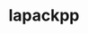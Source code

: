 ---
title: "lapackpp"
layout: cache
categories: [package, develop]
meta: {"versions": ["2022.07.00", "2023.06.00"], "compilers": ["gcc@=11.1.0", "gcc@=7.3.1", "oneapi@=2023.0.0", "oneapi@=2023.1.0", "oneapi@=2023.2.0"], "oss": ["amzn2", "ubuntu20.04"], "platforms": ["linux"], "targets": ["aarch64", "neoverse_n1", "ppc64le", "x86_64", "x86_64_v3"], "stacks": ["aws-ahug", "aws-ahug-aarch64", "e4s", "e4s-oneapi", "e4s-power", "root"], "num_specs": 72, "num_specs_by_stack": {"aws-ahug-aarch64": 4, "root": 72, "aws-ahug": 2, "e4s-power": 4, "e4s-oneapi": 8, "e4s": 12}}
spec_details: [{"hash": "mocfarydfu2fnuus7wx7ujh3wvdivbah", "compiler": "gcc@=7.3.1", "versions": ["2022.07.00"], "os": "amzn2", "platform": "linux", "target": "aarch64", "variants": ["build_system=cmake", "build_type=Release", "~cuda", "generator=make", "~ipo", "~rocm", "+shared"], "stacks": ["aws-ahug-aarch64", "root"], "size": "-", "tarball": "https://binaries.spack.io/develop/build_cache/linux-amzn2-aarch64/gcc-7.3.1/lapackpp-2022.07.00/linux-amzn2-aarch64-gcc-7.3.1-lapackpp-2022.07.00-mocfarydfu2fnuus7wx7ujh3wvdivbah.spack"}, {"hash": "a5gmahw74zvdozpuvziejiypmffmfnfa", "compiler": "gcc@=7.3.1", "versions": ["2022.07.00"], "os": "amzn2", "platform": "linux", "target": "aarch64", "variants": ["build_system=cmake", "build_type=Release", "~cuda", "generator=make", "~ipo", "~rocm", "+shared"], "stacks": ["aws-ahug-aarch64", "root"], "size": "-", "tarball": "https://binaries.spack.io/develop/build_cache/linux-amzn2-aarch64/gcc-7.3.1/lapackpp-2022.07.00/linux-amzn2-aarch64-gcc-7.3.1-lapackpp-2022.07.00-a5gmahw74zvdozpuvziejiypmffmfnfa.spack"}, {"hash": "ie3iz7yytaeixv5qatqod5sfvxglaiag", "compiler": "gcc@=7.3.1", "versions": ["2022.07.00"], "os": "amzn2", "platform": "linux", "target": "neoverse_n1", "variants": ["build_system=cmake", "build_type=Release", "~cuda", "generator=make", "~ipo", "~rocm", "+shared"], "stacks": ["aws-ahug-aarch64", "root"], "size": "-", "tarball": "https://binaries.spack.io/develop/build_cache/linux-amzn2-neoverse_n1/gcc-7.3.1/lapackpp-2022.07.00/linux-amzn2-neoverse_n1-gcc-7.3.1-lapackpp-2022.07.00-ie3iz7yytaeixv5qatqod5sfvxglaiag.spack"}, {"hash": "trmp6nwi5uegj6eoutccp34nj26vyb4d", "compiler": "gcc@=7.3.1", "versions": ["2022.07.00"], "os": "amzn2", "platform": "linux", "target": "neoverse_n1", "variants": ["build_system=cmake", "build_type=Release", "~cuda", "generator=make", "~ipo", "~rocm", "+shared"], "stacks": ["aws-ahug-aarch64", "root"], "size": "-", "tarball": "https://binaries.spack.io/develop/build_cache/linux-amzn2-neoverse_n1/gcc-7.3.1/lapackpp-2022.07.00/linux-amzn2-neoverse_n1-gcc-7.3.1-lapackpp-2022.07.00-trmp6nwi5uegj6eoutccp34nj26vyb4d.spack"}, {"hash": "7w62grmytme4wtjoo5uwjbzfdzqr7j4e", "compiler": "gcc@=7.3.1", "versions": ["2022.07.00"], "os": "amzn2", "platform": "linux", "target": "x86_64_v3", "variants": ["build_system=cmake", "build_type=Release", "~cuda", "generator=make", "~ipo", "~rocm", "+shared"], "stacks": ["aws-ahug", "root"], "size": "-", "tarball": "https://binaries.spack.io/develop/build_cache/linux-amzn2-x86_64_v3/gcc-7.3.1/lapackpp-2022.07.00/linux-amzn2-x86_64_v3-gcc-7.3.1-lapackpp-2022.07.00-7w62grmytme4wtjoo5uwjbzfdzqr7j4e.spack"}, {"hash": "7z4mhgk77faezy5glmfzlnnsiqnhrfaf", "compiler": "gcc@=7.3.1", "versions": ["2022.07.00"], "os": "amzn2", "platform": "linux", "target": "x86_64_v3", "variants": ["build_system=cmake", "build_type=Release", "~cuda", "generator=make", "~ipo", "~rocm", "+shared"], "stacks": ["aws-ahug", "root"], "size": "-", "tarball": "https://binaries.spack.io/develop/build_cache/linux-amzn2-x86_64_v3/gcc-7.3.1/lapackpp-2022.07.00/linux-amzn2-x86_64_v3-gcc-7.3.1-lapackpp-2022.07.00-7z4mhgk77faezy5glmfzlnnsiqnhrfaf.spack"}, {"hash": "kncpctfkeptvrusipj6pot7xamdmkdkm", "compiler": "gcc@=11.1.0", "versions": ["2022.07.00"], "os": "ubuntu20.04", "platform": "linux", "target": "ppc64le", "variants": ["build_system=cmake", "build_type=Release", "+cuda", "cuda_arch=70", "generator=make", "~ipo", "~rocm", "+shared"], "stacks": ["root"], "size": "-", "tarball": "https://binaries.spack.io/develop/build_cache/linux-ubuntu20.04-ppc64le/gcc-11.1.0/lapackpp-2022.07.00/linux-ubuntu20.04-ppc64le-gcc-11.1.0-lapackpp-2022.07.00-kncpctfkeptvrusipj6pot7xamdmkdkm.spack"}, {"hash": "6fbq3dryhgpnkp7263uqfxbsew5fnbjf", "compiler": "gcc@=11.1.0", "versions": ["2022.07.00"], "os": "ubuntu20.04", "platform": "linux", "target": "ppc64le", "variants": ["build_system=cmake", "build_type=Release", "+cuda", "cuda_arch=70", "generator=make", "~ipo", "~rocm", "+shared"], "stacks": ["root"], "size": "-", "tarball": "https://binaries.spack.io/develop/build_cache/linux-ubuntu20.04-ppc64le/gcc-11.1.0/lapackpp-2022.07.00/linux-ubuntu20.04-ppc64le-gcc-11.1.0-lapackpp-2022.07.00-6fbq3dryhgpnkp7263uqfxbsew5fnbjf.spack"}, {"hash": "dt77x2b74pca3cua6mp6amcawr52qpnn", "compiler": "gcc@=11.1.0", "versions": ["2022.07.00"], "os": "ubuntu20.04", "platform": "linux", "target": "ppc64le", "variants": ["build_system=cmake", "build_type=Release", "~cuda", "generator=make", "~ipo", "~rocm", "+shared"], "stacks": ["root"], "size": "-", "tarball": "https://binaries.spack.io/develop/build_cache/linux-ubuntu20.04-ppc64le/gcc-11.1.0/lapackpp-2022.07.00/linux-ubuntu20.04-ppc64le-gcc-11.1.0-lapackpp-2022.07.00-dt77x2b74pca3cua6mp6amcawr52qpnn.spack"}, {"hash": "get3s33v32qsecxnb75ah4ayywhaxxgb", "compiler": "gcc@=11.1.0", "versions": ["2022.07.00"], "os": "ubuntu20.04", "platform": "linux", "target": "ppc64le", "variants": ["build_system=cmake", "build_type=Release", "+cuda", "cuda_arch=70", "generator=make", "~ipo", "~rocm", "+shared"], "stacks": ["root"], "size": "-", "tarball": "https://binaries.spack.io/develop/build_cache/linux-ubuntu20.04-ppc64le/gcc-11.1.0/lapackpp-2022.07.00/linux-ubuntu20.04-ppc64le-gcc-11.1.0-lapackpp-2022.07.00-get3s33v32qsecxnb75ah4ayywhaxxgb.spack"}, {"hash": "draweerga3woiwy74c43cu2vr45henqa", "compiler": "gcc@=11.1.0", "versions": ["2022.07.00"], "os": "ubuntu20.04", "platform": "linux", "target": "ppc64le", "variants": ["build_system=cmake", "build_type=Release", "+cuda", "cuda_arch=70", "generator=make", "~ipo", "~rocm", "+shared"], "stacks": ["root"], "size": "-", "tarball": "https://binaries.spack.io/develop/build_cache/linux-ubuntu20.04-ppc64le/gcc-11.1.0/lapackpp-2022.07.00/linux-ubuntu20.04-ppc64le-gcc-11.1.0-lapackpp-2022.07.00-draweerga3woiwy74c43cu2vr45henqa.spack"}, {"hash": "gyj5mavlmepmmpr3kutuvp664ytvh7gp", "compiler": "gcc@=11.1.0", "versions": ["2022.07.00"], "os": "ubuntu20.04", "platform": "linux", "target": "ppc64le", "variants": ["build_system=cmake", "build_type=RelWithDebInfo", "~cuda", "generator=make", "~ipo", "~rocm", "+shared"], "stacks": ["root"], "size": "-", "tarball": "https://binaries.spack.io/develop/build_cache/linux-ubuntu20.04-ppc64le/gcc-11.1.0/lapackpp-2022.07.00/linux-ubuntu20.04-ppc64le-gcc-11.1.0-lapackpp-2022.07.00-gyj5mavlmepmmpr3kutuvp664ytvh7gp.spack"}, {"hash": "z3gemczt3gbilg3damjpeoxrpum4opvg", "compiler": "gcc@=11.1.0", "versions": ["2022.07.00"], "os": "ubuntu20.04", "platform": "linux", "target": "ppc64le", "variants": ["build_system=cmake", "build_type=Release", "~cuda", "generator=make", "~ipo", "~rocm", "+shared"], "stacks": ["root"], "size": "-", "tarball": "https://binaries.spack.io/develop/build_cache/linux-ubuntu20.04-ppc64le/gcc-11.1.0/lapackpp-2022.07.00/linux-ubuntu20.04-ppc64le-gcc-11.1.0-lapackpp-2022.07.00-z3gemczt3gbilg3damjpeoxrpum4opvg.spack"}, {"hash": "xarayt3z5ddbeur6ul3zzzqnv4xvf5vf", "compiler": "gcc@=11.1.0", "versions": ["2022.07.00"], "os": "ubuntu20.04", "platform": "linux", "target": "ppc64le", "variants": ["build_system=cmake", "build_type=RelWithDebInfo", "+cuda", "cuda_arch=70", "generator=make", "~ipo", "~rocm", "+shared"], "stacks": ["root"], "size": "-", "tarball": "https://binaries.spack.io/develop/build_cache/linux-ubuntu20.04-ppc64le/gcc-11.1.0/lapackpp-2022.07.00/linux-ubuntu20.04-ppc64le-gcc-11.1.0-lapackpp-2022.07.00-xarayt3z5ddbeur6ul3zzzqnv4xvf5vf.spack"}, {"hash": "kt6owpr5qkyczzmdbkmqq6c2tbl4mjce", "compiler": "gcc@=11.1.0", "versions": ["2022.07.00"], "os": "ubuntu20.04", "platform": "linux", "target": "ppc64le", "variants": ["build_system=cmake", "build_type=Release", "~cuda", "generator=make", "~ipo", "~rocm", "+shared"], "stacks": ["root"], "size": "-", "tarball": "https://binaries.spack.io/develop/build_cache/linux-ubuntu20.04-ppc64le/gcc-11.1.0/lapackpp-2022.07.00/linux-ubuntu20.04-ppc64le-gcc-11.1.0-lapackpp-2022.07.00-kt6owpr5qkyczzmdbkmqq6c2tbl4mjce.spack"}, {"hash": "inutsf5ekc77p36mp3paiakrmwik4mym", "compiler": "gcc@=11.1.0", "versions": ["2023.06.00"], "os": "ubuntu20.04", "platform": "linux", "target": "ppc64le", "variants": ["build_system=cmake", "build_type=Release", "~cuda", "generator=make", "~ipo", "~rocm", "+shared"], "stacks": ["e4s-power", "root"], "size": "-", "tarball": "https://binaries.spack.io/develop/build_cache/linux-ubuntu20.04-ppc64le/gcc-11.1.0/lapackpp-2023.06.00/linux-ubuntu20.04-ppc64le-gcc-11.1.0-lapackpp-2023.06.00-inutsf5ekc77p36mp3paiakrmwik4mym.spack"}, {"hash": "hmyi453gpxym4fgx3bb7iugdse57mk63", "compiler": "gcc@=11.1.0", "versions": ["2022.07.00"], "os": "ubuntu20.04", "platform": "linux", "target": "ppc64le", "variants": ["build_system=cmake", "build_type=Release", "+cuda", "cuda_arch=70", "generator=make", "~ipo", "~rocm", "+shared"], "stacks": ["root"], "size": "-", "tarball": "https://binaries.spack.io/develop/build_cache/linux-ubuntu20.04-ppc64le/gcc-11.1.0/lapackpp-2022.07.00/linux-ubuntu20.04-ppc64le-gcc-11.1.0-lapackpp-2022.07.00-hmyi453gpxym4fgx3bb7iugdse57mk63.spack"}, {"hash": "k3qon6w3mu23sh4w5fuviex6ja442vzc", "compiler": "gcc@=11.1.0", "versions": ["2022.07.00"], "os": "ubuntu20.04", "platform": "linux", "target": "ppc64le", "variants": ["build_system=cmake", "build_type=RelWithDebInfo", "~cuda", "generator=make", "~ipo", "~rocm", "+shared"], "stacks": ["root"], "size": "-", "tarball": "https://binaries.spack.io/develop/build_cache/linux-ubuntu20.04-ppc64le/gcc-11.1.0/lapackpp-2022.07.00/linux-ubuntu20.04-ppc64le-gcc-11.1.0-lapackpp-2022.07.00-k3qon6w3mu23sh4w5fuviex6ja442vzc.spack"}, {"hash": "pcoztraoo4boo7ix3lckk4c3pldmzudt", "compiler": "gcc@=11.1.0", "versions": ["2023.06.00"], "os": "ubuntu20.04", "platform": "linux", "target": "ppc64le", "variants": ["build_system=cmake", "build_type=Release", "+cuda", "cuda_arch=70", "generator=make", "~ipo", "~rocm", "+shared"], "stacks": ["e4s-power", "root"], "size": "-", "tarball": "https://binaries.spack.io/develop/build_cache/linux-ubuntu20.04-ppc64le/gcc-11.1.0/lapackpp-2023.06.00/linux-ubuntu20.04-ppc64le-gcc-11.1.0-lapackpp-2023.06.00-pcoztraoo4boo7ix3lckk4c3pldmzudt.spack"}, {"hash": "gaix6kcv6wgcep6qbi2mg33dsa5qeygt", "compiler": "gcc@=11.1.0", "versions": ["2022.07.00"], "os": "ubuntu20.04", "platform": "linux", "target": "ppc64le", "variants": ["build_system=cmake", "build_type=RelWithDebInfo", "+cuda", "cuda_arch=70", "generator=make", "~ipo", "~rocm", "+shared"], "stacks": ["root"], "size": "-", "tarball": "https://binaries.spack.io/develop/build_cache/linux-ubuntu20.04-ppc64le/gcc-11.1.0/lapackpp-2022.07.00/linux-ubuntu20.04-ppc64le-gcc-11.1.0-lapackpp-2022.07.00-gaix6kcv6wgcep6qbi2mg33dsa5qeygt.spack"}, {"hash": "pjjrsty3dxsnw2hzl7d77ep2gbptcio5", "compiler": "gcc@=11.1.0", "versions": ["2023.06.00"], "os": "ubuntu20.04", "platform": "linux", "target": "ppc64le", "variants": ["build_system=cmake", "build_type=Release", "~cuda", "generator=make", "~ipo", "~rocm", "+shared"], "stacks": ["root"], "size": "-", "tarball": "https://binaries.spack.io/develop/build_cache/linux-ubuntu20.04-ppc64le/gcc-11.1.0/lapackpp-2023.06.00/linux-ubuntu20.04-ppc64le-gcc-11.1.0-lapackpp-2023.06.00-pjjrsty3dxsnw2hzl7d77ep2gbptcio5.spack"}, {"hash": "mdwbm5fm5556dbteb7xeihcusjq5p6ax", "compiler": "gcc@=11.1.0", "versions": ["2023.06.00"], "os": "ubuntu20.04", "platform": "linux", "target": "ppc64le", "variants": ["build_system=cmake", "build_type=Release", "~cuda", "generator=make", "~ipo", "~rocm", "+shared"], "stacks": ["e4s-power", "root"], "size": "-", "tarball": "https://binaries.spack.io/develop/build_cache/linux-ubuntu20.04-ppc64le/gcc-11.1.0/lapackpp-2023.06.00/linux-ubuntu20.04-ppc64le-gcc-11.1.0-lapackpp-2023.06.00-mdwbm5fm5556dbteb7xeihcusjq5p6ax.spack"}, {"hash": "66cy47lvr5ova462tbh36ta6rcn5pqih", "compiler": "gcc@=11.1.0", "versions": ["2023.06.00"], "os": "ubuntu20.04", "platform": "linux", "target": "ppc64le", "variants": ["build_system=cmake", "build_type=Release", "+cuda", "cuda_arch=70", "generator=make", "~ipo", "~rocm", "+shared"], "stacks": ["root"], "size": "-", "tarball": "https://binaries.spack.io/develop/build_cache/linux-ubuntu20.04-ppc64le/gcc-11.1.0/lapackpp-2023.06.00/linux-ubuntu20.04-ppc64le-gcc-11.1.0-lapackpp-2023.06.00-66cy47lvr5ova462tbh36ta6rcn5pqih.spack"}, {"hash": "ma2bsznvi6wlerv27a3ezqndsmacfblt", "compiler": "gcc@=11.1.0", "versions": ["2023.06.00"], "os": "ubuntu20.04", "platform": "linux", "target": "ppc64le", "variants": ["build_system=cmake", "build_type=Release", "+cuda", "cuda_arch=70", "generator=make", "~ipo", "~rocm", "+shared"], "stacks": ["e4s-power", "root"], "size": "-", "tarball": "https://binaries.spack.io/develop/build_cache/linux-ubuntu20.04-ppc64le/gcc-11.1.0/lapackpp-2023.06.00/linux-ubuntu20.04-ppc64le-gcc-11.1.0-lapackpp-2023.06.00-ma2bsznvi6wlerv27a3ezqndsmacfblt.spack"}, {"hash": "sj4xzuwen4uufkyixxz43wjwmb7p65kx", "compiler": "oneapi@=2023.0.0", "versions": ["2022.07.00"], "os": "ubuntu20.04", "platform": "linux", "target": "x86_64", "variants": ["build_system=cmake", "build_type=RelWithDebInfo", "~cuda", "generator=make", "~ipo", "~rocm", "+shared"], "stacks": ["root", "e4s-oneapi"], "size": "-", "tarball": "https://binaries.spack.io/develop/build_cache/linux-ubuntu20.04-x86_64/oneapi-2023.0.0/lapackpp-2022.07.00/linux-ubuntu20.04-x86_64-oneapi-2023.0.0-lapackpp-2022.07.00-sj4xzuwen4uufkyixxz43wjwmb7p65kx.spack"}, {"hash": "bqqsf5ik46w5jm655xq2xgqdituz5ia4", "compiler": "oneapi@=2023.0.0", "versions": ["2022.07.00"], "os": "ubuntu20.04", "platform": "linux", "target": "x86_64", "variants": ["build_system=cmake", "build_type=RelWithDebInfo", "~cuda", "generator=make", "~ipo", "~rocm", "+shared"], "stacks": ["root", "e4s-oneapi"], "size": "-", "tarball": "https://binaries.spack.io/develop/build_cache/linux-ubuntu20.04-x86_64/oneapi-2023.0.0/lapackpp-2022.07.00/linux-ubuntu20.04-x86_64-oneapi-2023.0.0-lapackpp-2022.07.00-bqqsf5ik46w5jm655xq2xgqdituz5ia4.spack"}, {"hash": "kmx4garg53hdx6xvxrn5tojwwdxtgbwr", "compiler": "oneapi@=2023.1.0", "versions": ["2022.07.00"], "os": "ubuntu20.04", "platform": "linux", "target": "x86_64", "variants": ["build_system=cmake", "build_type=Release", "~cuda", "generator=make", "~ipo", "~rocm", "+shared"], "stacks": ["root", "e4s-oneapi"], "size": "-", "tarball": "https://binaries.spack.io/develop/build_cache/linux-ubuntu20.04-x86_64/oneapi-2023.1.0/lapackpp-2022.07.00/linux-ubuntu20.04-x86_64-oneapi-2023.1.0-lapackpp-2022.07.00-kmx4garg53hdx6xvxrn5tojwwdxtgbwr.spack"}, {"hash": "a7bfogxhkbvqactkfl5edubd3zmtgvok", "compiler": "oneapi@=2023.1.0", "versions": ["2022.07.00"], "os": "ubuntu20.04", "platform": "linux", "target": "x86_64", "variants": ["build_system=cmake", "build_type=Release", "~cuda", "generator=make", "~ipo", "~rocm", "+shared"], "stacks": ["root", "e4s-oneapi"], "size": "-", "tarball": "https://binaries.spack.io/develop/build_cache/linux-ubuntu20.04-x86_64/oneapi-2023.1.0/lapackpp-2022.07.00/linux-ubuntu20.04-x86_64-oneapi-2023.1.0-lapackpp-2022.07.00-a7bfogxhkbvqactkfl5edubd3zmtgvok.spack"}, {"hash": "yjwssjz7u4e6t2pnik4rfydl7bb7jg6m", "compiler": "oneapi@=2023.2.0", "versions": ["2023.06.00"], "os": "ubuntu20.04", "platform": "linux", "target": "x86_64", "variants": ["build_system=cmake", "build_type=Release", "~cuda", "generator=make", "~ipo", "~rocm", "+shared"], "stacks": ["root", "e4s-oneapi"], "size": "-", "tarball": "https://binaries.spack.io/develop/build_cache/linux-ubuntu20.04-x86_64/oneapi-2023.2.0/lapackpp-2023.06.00/linux-ubuntu20.04-x86_64-oneapi-2023.2.0-lapackpp-2023.06.00-yjwssjz7u4e6t2pnik4rfydl7bb7jg6m.spack"}, {"hash": "fokslfuwu3smfqb77cjkxvd3vtwqq4fc", "compiler": "oneapi@=2023.2.0", "versions": ["2023.06.00"], "os": "ubuntu20.04", "platform": "linux", "target": "x86_64", "variants": ["build_system=cmake", "build_type=Release", "~cuda", "generator=make", "~ipo", "~rocm", "+shared"], "stacks": ["root", "e4s-oneapi"], "size": "-", "tarball": "https://binaries.spack.io/develop/build_cache/linux-ubuntu20.04-x86_64/oneapi-2023.2.0/lapackpp-2023.06.00/linux-ubuntu20.04-x86_64-oneapi-2023.2.0-lapackpp-2023.06.00-fokslfuwu3smfqb77cjkxvd3vtwqq4fc.spack"}, {"hash": "c67zsxv3mcuwmal7ytkrr7ht3of5boku", "compiler": "oneapi@=2023.2.0", "versions": ["2023.06.00"], "os": "ubuntu20.04", "platform": "linux", "target": "x86_64", "variants": ["build_system=cmake", "build_type=Release", "~cuda", "generator=make", "~ipo", "~rocm", "+shared"], "stacks": ["root", "e4s-oneapi"], "size": "-", "tarball": "https://binaries.spack.io/develop/build_cache/linux-ubuntu20.04-x86_64/oneapi-2023.2.0/lapackpp-2023.06.00/linux-ubuntu20.04-x86_64-oneapi-2023.2.0-lapackpp-2023.06.00-c67zsxv3mcuwmal7ytkrr7ht3of5boku.spack"}, {"hash": "dofke4zdqoymcgtd6mfmfxlgua3hftwc", "compiler": "oneapi@=2023.2.0", "versions": ["2023.06.00"], "os": "ubuntu20.04", "platform": "linux", "target": "x86_64", "variants": ["build_system=cmake", "build_type=Release", "~cuda", "generator=make", "~ipo", "~rocm", "+shared"], "stacks": ["root", "e4s-oneapi"], "size": "-", "tarball": "https://binaries.spack.io/develop/build_cache/linux-ubuntu20.04-x86_64/oneapi-2023.2.0/lapackpp-2023.06.00/linux-ubuntu20.04-x86_64-oneapi-2023.2.0-lapackpp-2023.06.00-dofke4zdqoymcgtd6mfmfxlgua3hftwc.spack"}, {"hash": "2sxtizp66dia2dhulz2cs2ldks7g6qy5", "compiler": "gcc@=11.1.0", "versions": ["2022.07.00"], "os": "ubuntu20.04", "platform": "linux", "target": "x86_64_v3", "variants": ["amdgpu_target=gfx90a", "build_system=cmake", "build_type=RelWithDebInfo", "~cuda", "generator=make", "~ipo", "+rocm", "+shared"], "stacks": ["root"], "size": "-", "tarball": "https://binaries.spack.io/develop/build_cache/linux-ubuntu20.04-x86_64_v3/gcc-11.1.0/lapackpp-2022.07.00/linux-ubuntu20.04-x86_64_v3-gcc-11.1.0-lapackpp-2022.07.00-2sxtizp66dia2dhulz2cs2ldks7g6qy5.spack"}, {"hash": "ucny5byazd2op4efoiwoio33bxjjljtq", "compiler": "gcc@=11.1.0", "versions": ["2022.07.00"], "os": "ubuntu20.04", "platform": "linux", "target": "x86_64_v3", "variants": ["build_system=cmake", "build_type=RelWithDebInfo", "~cuda", "generator=make", "~ipo", "~rocm", "+shared"], "stacks": ["root"], "size": "-", "tarball": "https://binaries.spack.io/develop/build_cache/linux-ubuntu20.04-x86_64_v3/gcc-11.1.0/lapackpp-2022.07.00/linux-ubuntu20.04-x86_64_v3-gcc-11.1.0-lapackpp-2022.07.00-ucny5byazd2op4efoiwoio33bxjjljtq.spack"}, {"hash": "esntqt4oc2bdrrfkwvnmxdli6uv5bbil", "compiler": "gcc@=11.1.0", "versions": ["2022.07.00"], "os": "ubuntu20.04", "platform": "linux", "target": "x86_64_v3", "variants": ["build_system=cmake", "build_type=Release", "~cuda", "generator=make", "~ipo", "~rocm", "+shared"], "stacks": ["root"], "size": "-", "tarball": "https://binaries.spack.io/develop/build_cache/linux-ubuntu20.04-x86_64_v3/gcc-11.1.0/lapackpp-2022.07.00/linux-ubuntu20.04-x86_64_v3-gcc-11.1.0-lapackpp-2022.07.00-esntqt4oc2bdrrfkwvnmxdli6uv5bbil.spack"}, {"hash": "mhyc4ir4vcxt4xvisyg5bjns7rz3thq4", "compiler": "gcc@=11.1.0", "versions": ["2022.07.00"], "os": "ubuntu20.04", "platform": "linux", "target": "x86_64_v3", "variants": ["build_system=cmake", "build_type=Release", "+cuda", "cuda_arch=80", "generator=make", "~ipo", "~rocm", "+shared"], "stacks": ["root"], "size": "-", "tarball": "https://binaries.spack.io/develop/build_cache/linux-ubuntu20.04-x86_64_v3/gcc-11.1.0/lapackpp-2022.07.00/linux-ubuntu20.04-x86_64_v3-gcc-11.1.0-lapackpp-2022.07.00-mhyc4ir4vcxt4xvisyg5bjns7rz3thq4.spack"}, {"hash": "ncipmc3ika4ixipnxk2b2zwzmkdqnust", "compiler": "gcc@=11.1.0", "versions": ["2022.07.00"], "os": "ubuntu20.04", "platform": "linux", "target": "x86_64_v3", "variants": ["build_system=cmake", "build_type=Release", "+cuda", "cuda_arch=80", "generator=make", "~ipo", "~rocm", "+shared"], "stacks": ["root"], "size": "-", "tarball": "https://binaries.spack.io/develop/build_cache/linux-ubuntu20.04-x86_64_v3/gcc-11.1.0/lapackpp-2022.07.00/linux-ubuntu20.04-x86_64_v3-gcc-11.1.0-lapackpp-2022.07.00-ncipmc3ika4ixipnxk2b2zwzmkdqnust.spack"}, {"hash": "55kcafxnbursx6pw4tcv5y5pha5pxjf3", "compiler": "gcc@=11.1.0", "versions": ["2022.07.00"], "os": "ubuntu20.04", "platform": "linux", "target": "x86_64_v3", "variants": ["build_system=cmake", "build_type=RelWithDebInfo", "+cuda", "cuda_arch=80", "generator=make", "~ipo", "~rocm", "+shared"], "stacks": ["root"], "size": "-", "tarball": "https://binaries.spack.io/develop/build_cache/linux-ubuntu20.04-x86_64_v3/gcc-11.1.0/lapackpp-2022.07.00/linux-ubuntu20.04-x86_64_v3-gcc-11.1.0-lapackpp-2022.07.00-55kcafxnbursx6pw4tcv5y5pha5pxjf3.spack"}, {"hash": "jplrwcrr4htpm6yrsomdcpo53ssnysqb", "compiler": "gcc@=11.1.0", "versions": ["2022.07.00"], "os": "ubuntu20.04", "platform": "linux", "target": "x86_64_v3", "variants": ["build_system=cmake", "build_type=RelWithDebInfo", "+cuda", "cuda_arch=80", "generator=make", "~ipo", "~rocm", "+shared"], "stacks": ["root"], "size": "-", "tarball": "https://binaries.spack.io/develop/build_cache/linux-ubuntu20.04-x86_64_v3/gcc-11.1.0/lapackpp-2022.07.00/linux-ubuntu20.04-x86_64_v3-gcc-11.1.0-lapackpp-2022.07.00-jplrwcrr4htpm6yrsomdcpo53ssnysqb.spack"}, {"hash": "dgfilwtd2khxz42sga4lp55pksnkx3i3", "compiler": "gcc@=11.1.0", "versions": ["2022.07.00"], "os": "ubuntu20.04", "platform": "linux", "target": "x86_64_v3", "variants": ["build_system=cmake", "build_type=Release", "+cuda", "cuda_arch=80", "generator=make", "~ipo", "~rocm", "+shared"], "stacks": ["root"], "size": "-", "tarball": "https://binaries.spack.io/develop/build_cache/linux-ubuntu20.04-x86_64_v3/gcc-11.1.0/lapackpp-2022.07.00/linux-ubuntu20.04-x86_64_v3-gcc-11.1.0-lapackpp-2022.07.00-dgfilwtd2khxz42sga4lp55pksnkx3i3.spack"}, {"hash": "2daeemdqaos7mujezfb3chdx7rzem6x4", "compiler": "gcc@=11.1.0", "versions": ["2022.07.00"], "os": "ubuntu20.04", "platform": "linux", "target": "x86_64_v3", "variants": ["build_system=cmake", "build_type=Release", "~cuda", "generator=make", "~ipo", "~rocm", "+shared"], "stacks": ["root"], "size": "-", "tarball": "https://binaries.spack.io/develop/build_cache/linux-ubuntu20.04-x86_64_v3/gcc-11.1.0/lapackpp-2022.07.00/linux-ubuntu20.04-x86_64_v3-gcc-11.1.0-lapackpp-2022.07.00-2daeemdqaos7mujezfb3chdx7rzem6x4.spack"}, {"hash": "4ap3qpyfuf6ckuj6bspkonpsukrzduvj", "compiler": "gcc@=11.1.0", "versions": ["2022.07.00"], "os": "ubuntu20.04", "platform": "linux", "target": "x86_64_v3", "variants": ["amdgpu_target=gfx90a", "build_system=cmake", "build_type=RelWithDebInfo", "~cuda", "generator=make", "~ipo", "+rocm", "+shared"], "stacks": ["root"], "size": "-", "tarball": "https://binaries.spack.io/develop/build_cache/linux-ubuntu20.04-x86_64_v3/gcc-11.1.0/lapackpp-2022.07.00/linux-ubuntu20.04-x86_64_v3-gcc-11.1.0-lapackpp-2022.07.00-4ap3qpyfuf6ckuj6bspkonpsukrzduvj.spack"}, {"hash": "zq2ge54t2dmy2ku5loixkkwaq3ddosd3", "compiler": "gcc@=11.1.0", "versions": ["2022.07.00"], "os": "ubuntu20.04", "platform": "linux", "target": "x86_64_v3", "variants": ["amdgpu_target=gfx90a", "build_system=cmake", "build_type=Release", "~cuda", "generator=make", "~ipo", "+rocm", "+shared"], "stacks": ["root"], "size": "-", "tarball": "https://binaries.spack.io/develop/build_cache/linux-ubuntu20.04-x86_64_v3/gcc-11.1.0/lapackpp-2022.07.00/linux-ubuntu20.04-x86_64_v3-gcc-11.1.0-lapackpp-2022.07.00-zq2ge54t2dmy2ku5loixkkwaq3ddosd3.spack"}, {"hash": "ygauhy4v7vkwrb4vunyevuobdkyhhlt5", "compiler": "gcc@=11.1.0", "versions": ["2022.07.00"], "os": "ubuntu20.04", "platform": "linux", "target": "x86_64_v3", "variants": ["build_system=cmake", "build_type=Release", "+cuda", "cuda_arch=80", "generator=make", "~ipo", "~rocm", "+shared"], "stacks": ["root"], "size": "-", "tarball": "https://binaries.spack.io/develop/build_cache/linux-ubuntu20.04-x86_64_v3/gcc-11.1.0/lapackpp-2022.07.00/linux-ubuntu20.04-x86_64_v3-gcc-11.1.0-lapackpp-2022.07.00-ygauhy4v7vkwrb4vunyevuobdkyhhlt5.spack"}, {"hash": "fw3ymwijsdh34o3ttuscullhkhxasws3", "compiler": "gcc@=11.1.0", "versions": ["2023.06.00"], "os": "ubuntu20.04", "platform": "linux", "target": "x86_64_v3", "variants": ["build_system=cmake", "build_type=Release", "+cuda", "cuda_arch=80", "generator=make", "~ipo", "~rocm", "+shared"], "stacks": ["root", "e4s"], "size": "-", "tarball": "https://binaries.spack.io/develop/build_cache/linux-ubuntu20.04-x86_64_v3/gcc-11.1.0/lapackpp-2023.06.00/linux-ubuntu20.04-x86_64_v3-gcc-11.1.0-lapackpp-2023.06.00-fw3ymwijsdh34o3ttuscullhkhxasws3.spack"}, {"hash": "oecklqmomcrzcjrkopnmcj4rfjzwrynp", "compiler": "gcc@=11.1.0", "versions": ["2022.07.00"], "os": "ubuntu20.04", "platform": "linux", "target": "x86_64_v3", "variants": ["amdgpu_target=gfx90a", "build_system=cmake", "build_type=RelWithDebInfo", "~cuda", "generator=make", "~ipo", "+rocm", "+shared"], "stacks": ["root"], "size": "-", "tarball": "https://binaries.spack.io/develop/build_cache/linux-ubuntu20.04-x86_64_v3/gcc-11.1.0/lapackpp-2022.07.00/linux-ubuntu20.04-x86_64_v3-gcc-11.1.0-lapackpp-2022.07.00-oecklqmomcrzcjrkopnmcj4rfjzwrynp.spack"}, {"hash": "37qq7pui4ecebydorkctnztdyb5ed3p7", "compiler": "gcc@=11.1.0", "versions": ["2023.06.00"], "os": "ubuntu20.04", "platform": "linux", "target": "x86_64_v3", "variants": ["amdgpu_target=gfx90a", "build_system=cmake", "build_type=Release", "~cuda", "generator=make", "~ipo", "+rocm", "+shared"], "stacks": ["root"], "size": "-", "tarball": "https://binaries.spack.io/develop/build_cache/linux-ubuntu20.04-x86_64_v3/gcc-11.1.0/lapackpp-2023.06.00/linux-ubuntu20.04-x86_64_v3-gcc-11.1.0-lapackpp-2023.06.00-37qq7pui4ecebydorkctnztdyb5ed3p7.spack"}, {"hash": "opolfd62pkvvk3cjcr2tlmsucyw366vu", "compiler": "gcc@=11.1.0", "versions": ["2022.07.00"], "os": "ubuntu20.04", "platform": "linux", "target": "x86_64_v3", "variants": ["amdgpu_target=gfx90a", "build_system=cmake", "build_type=Release", "~cuda", "generator=make", "~ipo", "+rocm", "+shared"], "stacks": ["root"], "size": "-", "tarball": "https://binaries.spack.io/develop/build_cache/linux-ubuntu20.04-x86_64_v3/gcc-11.1.0/lapackpp-2022.07.00/linux-ubuntu20.04-x86_64_v3-gcc-11.1.0-lapackpp-2022.07.00-opolfd62pkvvk3cjcr2tlmsucyw366vu.spack"}, {"hash": "qtf44gtebo2ihtwx4vjcw2cfrjb6dqzn", "compiler": "gcc@=11.1.0", "versions": ["2023.06.00"], "os": "ubuntu20.04", "platform": "linux", "target": "x86_64_v3", "variants": ["build_system=cmake", "build_type=Release", "+cuda", "cuda_arch=80", "generator=make", "~ipo", "~rocm", "+shared"], "stacks": ["root"], "size": "-", "tarball": "https://binaries.spack.io/develop/build_cache/linux-ubuntu20.04-x86_64_v3/gcc-11.1.0/lapackpp-2023.06.00/linux-ubuntu20.04-x86_64_v3-gcc-11.1.0-lapackpp-2023.06.00-qtf44gtebo2ihtwx4vjcw2cfrjb6dqzn.spack"}, {"hash": "aji3bnzrlfopvk5hwj6vbezwtsrd4ku3", "compiler": "gcc@=11.1.0", "versions": ["2022.07.00"], "os": "ubuntu20.04", "platform": "linux", "target": "x86_64_v3", "variants": ["amdgpu_target=gfx90a", "build_system=cmake", "build_type=RelWithDebInfo", "~cuda", "generator=make", "~ipo", "+rocm", "+shared"], "stacks": ["root"], "size": "-", "tarball": "https://binaries.spack.io/develop/build_cache/linux-ubuntu20.04-x86_64_v3/gcc-11.1.0/lapackpp-2022.07.00/linux-ubuntu20.04-x86_64_v3-gcc-11.1.0-lapackpp-2022.07.00-aji3bnzrlfopvk5hwj6vbezwtsrd4ku3.spack"}, {"hash": "dbvlmu75h7tuxa4i3w67kqtut4inrkfg", "compiler": "gcc@=11.1.0", "versions": ["2023.06.00"], "os": "ubuntu20.04", "platform": "linux", "target": "x86_64_v3", "variants": ["amdgpu_target=gfx90a", "build_system=cmake", "build_type=Release", "~cuda", "generator=make", "~ipo", "+rocm", "+shared"], "stacks": ["root"], "size": "-", "tarball": "https://binaries.spack.io/develop/build_cache/linux-ubuntu20.04-x86_64_v3/gcc-11.1.0/lapackpp-2023.06.00/linux-ubuntu20.04-x86_64_v3-gcc-11.1.0-lapackpp-2023.06.00-dbvlmu75h7tuxa4i3w67kqtut4inrkfg.spack"}, {"hash": "e5umpri55r4uvlttudg2tonf7v52gjwu", "compiler": "gcc@=11.1.0", "versions": ["2022.07.00"], "os": "ubuntu20.04", "platform": "linux", "target": "x86_64_v3", "variants": ["amdgpu_target=gfx90a", "build_system=cmake", "build_type=RelWithDebInfo", "~cuda", "generator=make", "~ipo", "+rocm", "+shared"], "stacks": ["root"], "size": "-", "tarball": "https://binaries.spack.io/develop/build_cache/linux-ubuntu20.04-x86_64_v3/gcc-11.1.0/lapackpp-2022.07.00/linux-ubuntu20.04-x86_64_v3-gcc-11.1.0-lapackpp-2022.07.00-e5umpri55r4uvlttudg2tonf7v52gjwu.spack"}, {"hash": "fkbsq3i2xmjczcvkj7vid5hmmn7qita4", "compiler": "gcc@=11.1.0", "versions": ["2023.06.00"], "os": "ubuntu20.04", "platform": "linux", "target": "x86_64_v3", "variants": ["amdgpu_target=gfx90a", "build_system=cmake", "build_type=Release", "~cuda", "generator=make", "~ipo", "+rocm", "+shared"], "stacks": ["root", "e4s"], "size": "-", "tarball": "https://binaries.spack.io/develop/build_cache/linux-ubuntu20.04-x86_64_v3/gcc-11.1.0/lapackpp-2023.06.00/linux-ubuntu20.04-x86_64_v3-gcc-11.1.0-lapackpp-2023.06.00-fkbsq3i2xmjczcvkj7vid5hmmn7qita4.spack"}, {"hash": "oh6wifsgra7xgkqy5irjs47thnd5qvxa", "compiler": "gcc@=11.1.0", "versions": ["2022.07.00"], "os": "ubuntu20.04", "platform": "linux", "target": "x86_64_v3", "variants": ["amdgpu_target=gfx90a", "build_system=cmake", "build_type=Release", "~cuda", "generator=make", "~ipo", "+rocm", "+shared"], "stacks": ["root"], "size": "-", "tarball": "https://binaries.spack.io/develop/build_cache/linux-ubuntu20.04-x86_64_v3/gcc-11.1.0/lapackpp-2022.07.00/linux-ubuntu20.04-x86_64_v3-gcc-11.1.0-lapackpp-2022.07.00-oh6wifsgra7xgkqy5irjs47thnd5qvxa.spack"}, {"hash": "3nwcrvjmtjy4npuy34bfe2nhkuonr4zf", "compiler": "gcc@=11.1.0", "versions": ["2023.06.00"], "os": "ubuntu20.04", "platform": "linux", "target": "x86_64_v3", "variants": ["amdgpu_target=gfx90a", "build_system=cmake", "build_type=Release", "~cuda", "generator=make", "~ipo", "+rocm", "+shared"], "stacks": ["root"], "size": "-", "tarball": "https://binaries.spack.io/develop/build_cache/linux-ubuntu20.04-x86_64_v3/gcc-11.1.0/lapackpp-2023.06.00/linux-ubuntu20.04-x86_64_v3-gcc-11.1.0-lapackpp-2023.06.00-3nwcrvjmtjy4npuy34bfe2nhkuonr4zf.spack"}, {"hash": "okkjs4pr2hb2sidwxk24oanstms64rup", "compiler": "gcc@=11.1.0", "versions": ["2022.07.00"], "os": "ubuntu20.04", "platform": "linux", "target": "x86_64_v3", "variants": ["amdgpu_target=gfx90a", "build_system=cmake", "build_type=Release", "~cuda", "generator=make", "~ipo", "+rocm", "+shared"], "stacks": ["root"], "size": "-", "tarball": "https://binaries.spack.io/develop/build_cache/linux-ubuntu20.04-x86_64_v3/gcc-11.1.0/lapackpp-2022.07.00/linux-ubuntu20.04-x86_64_v3-gcc-11.1.0-lapackpp-2022.07.00-okkjs4pr2hb2sidwxk24oanstms64rup.spack"}, {"hash": "6ca72krv7235xadjhaxvac5stsb5ovqc", "compiler": "gcc@=11.1.0", "versions": ["2023.06.00"], "os": "ubuntu20.04", "platform": "linux", "target": "x86_64_v3", "variants": ["amdgpu_target=gfx90a", "build_system=cmake", "build_type=Release", "~cuda", "generator=make", "~ipo", "+rocm", "+shared"], "stacks": ["root", "e4s"], "size": "-", "tarball": "https://binaries.spack.io/develop/build_cache/linux-ubuntu20.04-x86_64_v3/gcc-11.1.0/lapackpp-2023.06.00/linux-ubuntu20.04-x86_64_v3-gcc-11.1.0-lapackpp-2023.06.00-6ca72krv7235xadjhaxvac5stsb5ovqc.spack"}, {"hash": "ucyzgcpozd2zzwtob4letzeydvoshuai", "compiler": "gcc@=11.1.0", "versions": ["2022.07.00"], "os": "ubuntu20.04", "platform": "linux", "target": "x86_64_v3", "variants": ["build_system=cmake", "build_type=RelWithDebInfo", "~cuda", "generator=make", "~ipo", "~rocm", "+shared"], "stacks": ["root"], "size": "-", "tarball": "https://binaries.spack.io/develop/build_cache/linux-ubuntu20.04-x86_64_v3/gcc-11.1.0/lapackpp-2022.07.00/linux-ubuntu20.04-x86_64_v3-gcc-11.1.0-lapackpp-2022.07.00-ucyzgcpozd2zzwtob4letzeydvoshuai.spack"}, {"hash": "whyhqmcrcvv3ufpbgaz7ll6cpx4rzd2n", "compiler": "gcc@=11.1.0", "versions": ["2023.06.00"], "os": "ubuntu20.04", "platform": "linux", "target": "x86_64_v3", "variants": ["build_system=cmake", "build_type=Release", "+cuda", "cuda_arch=80", "generator=make", "~ipo", "~rocm", "+shared"], "stacks": ["root", "e4s"], "size": "-", "tarball": "https://binaries.spack.io/develop/build_cache/linux-ubuntu20.04-x86_64_v3/gcc-11.1.0/lapackpp-2023.06.00/linux-ubuntu20.04-x86_64_v3-gcc-11.1.0-lapackpp-2023.06.00-whyhqmcrcvv3ufpbgaz7ll6cpx4rzd2n.spack"}, {"hash": "vmkr3tfmd5gtiasf7baujkv3lhsaadup", "compiler": "gcc@=11.1.0", "versions": ["2022.07.00"], "os": "ubuntu20.04", "platform": "linux", "target": "x86_64_v3", "variants": ["amdgpu_target=gfx90a", "build_system=cmake", "build_type=Release", "~cuda", "generator=make", "~ipo", "+rocm", "+shared"], "stacks": ["root"], "size": "-", "tarball": "https://binaries.spack.io/develop/build_cache/linux-ubuntu20.04-x86_64_v3/gcc-11.1.0/lapackpp-2022.07.00/linux-ubuntu20.04-x86_64_v3-gcc-11.1.0-lapackpp-2022.07.00-vmkr3tfmd5gtiasf7baujkv3lhsaadup.spack"}, {"hash": "hs3wfokrx2acl4dpqpeizd5uorvjmgtj", "compiler": "gcc@=11.1.0", "versions": ["2023.06.00"], "os": "ubuntu20.04", "platform": "linux", "target": "x86_64_v3", "variants": ["amdgpu_target=gfx90a", "build_system=cmake", "build_type=Release", "~cuda", "generator=make", "~ipo", "+rocm", "+shared"], "stacks": ["root"], "size": "-", "tarball": "https://binaries.spack.io/develop/build_cache/linux-ubuntu20.04-x86_64_v3/gcc-11.1.0/lapackpp-2023.06.00/linux-ubuntu20.04-x86_64_v3-gcc-11.1.0-lapackpp-2023.06.00-hs3wfokrx2acl4dpqpeizd5uorvjmgtj.spack"}, {"hash": "yst2crtt7k6375pubj7na2c4obspntvo", "compiler": "gcc@=11.1.0", "versions": ["2022.07.00"], "os": "ubuntu20.04", "platform": "linux", "target": "x86_64_v3", "variants": ["amdgpu_target=gfx90a", "build_system=cmake", "build_type=RelWithDebInfo", "~cuda", "generator=make", "~ipo", "+rocm", "+shared"], "stacks": ["root"], "size": "-", "tarball": "https://binaries.spack.io/develop/build_cache/linux-ubuntu20.04-x86_64_v3/gcc-11.1.0/lapackpp-2022.07.00/linux-ubuntu20.04-x86_64_v3-gcc-11.1.0-lapackpp-2022.07.00-yst2crtt7k6375pubj7na2c4obspntvo.spack"}, {"hash": "4h2v644jwwyyua6m3bidjmb2kbdlpx2y", "compiler": "gcc@=11.1.0", "versions": ["2023.06.00"], "os": "ubuntu20.04", "platform": "linux", "target": "x86_64_v3", "variants": ["build_system=cmake", "build_type=Release", "~cuda", "generator=make", "~ipo", "~rocm", "+shared"], "stacks": ["root", "e4s"], "size": "-", "tarball": "https://binaries.spack.io/develop/build_cache/linux-ubuntu20.04-x86_64_v3/gcc-11.1.0/lapackpp-2023.06.00/linux-ubuntu20.04-x86_64_v3-gcc-11.1.0-lapackpp-2023.06.00-4h2v644jwwyyua6m3bidjmb2kbdlpx2y.spack"}, {"hash": "hts4qpsr4oueazylttzjv6bx2urohtdu", "compiler": "gcc@=11.1.0", "versions": ["2023.06.00"], "os": "ubuntu20.04", "platform": "linux", "target": "x86_64_v3", "variants": ["amdgpu_target=gfx90a", "build_system=cmake", "build_type=Release", "~cuda", "generator=make", "~ipo", "+rocm", "+shared"], "stacks": ["root", "e4s"], "size": "-", "tarball": "https://binaries.spack.io/develop/build_cache/linux-ubuntu20.04-x86_64_v3/gcc-11.1.0/lapackpp-2023.06.00/linux-ubuntu20.04-x86_64_v3-gcc-11.1.0-lapackpp-2023.06.00-hts4qpsr4oueazylttzjv6bx2urohtdu.spack"}, {"hash": "6vt2altvo4ojpwoa4g4tn3s7lyicouwv", "compiler": "gcc@=11.1.0", "versions": ["2023.06.00"], "os": "ubuntu20.04", "platform": "linux", "target": "x86_64_v3", "variants": ["build_system=cmake", "build_type=Release", "~cuda", "generator=make", "~ipo", "~rocm", "+shared"], "stacks": ["root", "e4s"], "size": "-", "tarball": "https://binaries.spack.io/develop/build_cache/linux-ubuntu20.04-x86_64_v3/gcc-11.1.0/lapackpp-2023.06.00/linux-ubuntu20.04-x86_64_v3-gcc-11.1.0-lapackpp-2023.06.00-6vt2altvo4ojpwoa4g4tn3s7lyicouwv.spack"}, {"hash": "zpmsjskwx4umu3d33ghlnjupkyi3e6cy", "compiler": "gcc@=11.1.0", "versions": ["2022.07.00"], "os": "ubuntu20.04", "platform": "linux", "target": "x86_64_v3", "variants": ["amdgpu_target=gfx90a", "build_system=cmake", "build_type=Release", "~cuda", "generator=make", "~ipo", "+rocm", "+shared"], "stacks": ["root"], "size": "-", "tarball": "https://binaries.spack.io/develop/build_cache/linux-ubuntu20.04-x86_64_v3/gcc-11.1.0/lapackpp-2022.07.00/linux-ubuntu20.04-x86_64_v3-gcc-11.1.0-lapackpp-2022.07.00-zpmsjskwx4umu3d33ghlnjupkyi3e6cy.spack"}, {"hash": "iavin6j6bbltkljkjzxbmdz27cjzlkk5", "compiler": "gcc@=11.1.0", "versions": ["2023.06.00"], "os": "ubuntu20.04", "platform": "linux", "target": "x86_64_v3", "variants": ["amdgpu_target=gfx90a", "build_system=cmake", "build_type=Release", "~cuda", "generator=make", "~ipo", "+rocm", "+shared"], "stacks": ["root", "e4s"], "size": "-", "tarball": "https://binaries.spack.io/develop/build_cache/linux-ubuntu20.04-x86_64_v3/gcc-11.1.0/lapackpp-2023.06.00/linux-ubuntu20.04-x86_64_v3-gcc-11.1.0-lapackpp-2023.06.00-iavin6j6bbltkljkjzxbmdz27cjzlkk5.spack"}, {"hash": "epwycbqhvir3mxgrcabls3ktkytxh2wr", "compiler": "gcc@=11.1.0", "versions": ["2023.06.00"], "os": "ubuntu20.04", "platform": "linux", "target": "x86_64_v3", "variants": ["build_system=cmake", "build_type=Release", "~cuda", "generator=make", "~ipo", "~rocm", "+shared"], "stacks": ["root"], "size": "-", "tarball": "https://binaries.spack.io/develop/build_cache/linux-ubuntu20.04-x86_64_v3/gcc-11.1.0/lapackpp-2023.06.00/linux-ubuntu20.04-x86_64_v3-gcc-11.1.0-lapackpp-2023.06.00-epwycbqhvir3mxgrcabls3ktkytxh2wr.spack"}, {"hash": "726yut62p3knkm5fn4scntrtj7m4eemw", "compiler": "gcc@=11.1.0", "versions": ["2023.06.00"], "os": "ubuntu20.04", "platform": "linux", "target": "x86_64_v3", "variants": ["amdgpu_target=gfx90a", "build_system=cmake", "build_type=Release", "~cuda", "generator=make", "~ipo", "+rocm", "+shared"], "stacks": ["root", "e4s"], "size": "-", "tarball": "https://binaries.spack.io/develop/build_cache/linux-ubuntu20.04-x86_64_v3/gcc-11.1.0/lapackpp-2023.06.00/linux-ubuntu20.04-x86_64_v3-gcc-11.1.0-lapackpp-2023.06.00-726yut62p3knkm5fn4scntrtj7m4eemw.spack"}, {"hash": "rwvzcayfvvmah44znsnw3gu5ginlgdig", "compiler": "gcc@=11.1.0", "versions": ["2023.06.00"], "os": "ubuntu20.04", "platform": "linux", "target": "x86_64_v3", "variants": ["amdgpu_target=gfx90a", "build_system=cmake", "build_type=Release", "~cuda", "generator=make", "~ipo", "+rocm", "+shared"], "stacks": ["root", "e4s"], "size": "-", "tarball": "https://binaries.spack.io/develop/build_cache/linux-ubuntu20.04-x86_64_v3/gcc-11.1.0/lapackpp-2023.06.00/linux-ubuntu20.04-x86_64_v3-gcc-11.1.0-lapackpp-2023.06.00-rwvzcayfvvmah44znsnw3gu5ginlgdig.spack"}, {"hash": "ztsxc7ukc2p5gq4d6op4cuvpuara2aw4", "compiler": "gcc@=11.1.0", "versions": ["2023.06.00"], "os": "ubuntu20.04", "platform": "linux", "target": "x86_64_v3", "variants": ["amdgpu_target=gfx90a", "build_system=cmake", "build_type=Release", "~cuda", "generator=make", "~ipo", "+rocm", "+shared"], "stacks": ["root", "e4s"], "size": "-", "tarball": "https://binaries.spack.io/develop/build_cache/linux-ubuntu20.04-x86_64_v3/gcc-11.1.0/lapackpp-2023.06.00/linux-ubuntu20.04-x86_64_v3-gcc-11.1.0-lapackpp-2023.06.00-ztsxc7ukc2p5gq4d6op4cuvpuara2aw4.spack"}, {"hash": "tkdgjfnvqqrooequd3en3idlx73eedzf", "compiler": "gcc@=11.1.0", "versions": ["2023.06.00"], "os": "ubuntu20.04", "platform": "linux", "target": "x86_64_v3", "variants": ["amdgpu_target=gfx90a", "build_system=cmake", "build_type=Release", "~cuda", "generator=make", "~ipo", "+rocm", "+shared"], "stacks": ["root", "e4s"], "size": "-", "tarball": "https://binaries.spack.io/develop/build_cache/linux-ubuntu20.04-x86_64_v3/gcc-11.1.0/lapackpp-2023.06.00/linux-ubuntu20.04-x86_64_v3-gcc-11.1.0-lapackpp-2023.06.00-tkdgjfnvqqrooequd3en3idlx73eedzf.spack"}]
---